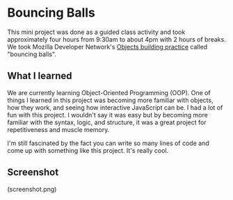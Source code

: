 # Bouncing Balls
This mini project was done as a guided class activity and took approximately four hours from 9:30am to about 4pm with 2 hours of breaks. We took Mozilla Developer Network's [Objects building practice](http://developer.mozilla.org/en-US/docs/Learn/JavaScript/Objects/Object_building_practice) called "bouncing balls". 

## What I learned
We are currently learning Object-Oriented Programming (OOP). One of things I learned in this project was becoming more familiar with objects, how they work, and seeing how interactive JavaScript can be. I had a lot of fun with this project. I wouldn't say it was easy but by becoming more familiar with the syntax, logic, and structure, it was a great project for repetitiveness and muscle memory. 

I'm still fascinated by the fact you can write so many lines of code and come up with something like this project. It's really cool. 

## Screenshot
(screenshot.png)